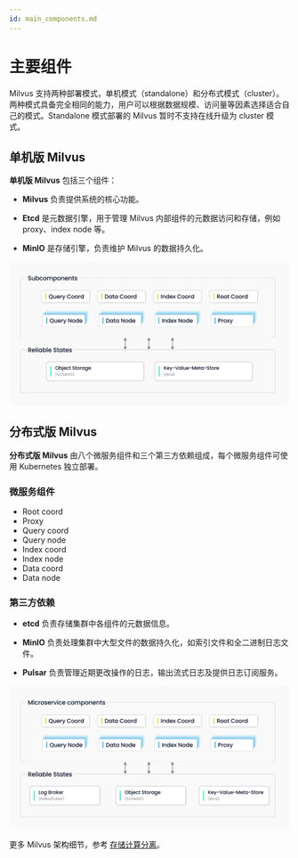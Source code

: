 ```yaml
---
id: main_components.md
---
```


# 主要组件

Milvus 支持两种部署模式，单机模式（standalone）和分布式模式（cluster）。两种模式具备完全相同的能力，用户可以根据数据规模、访问量等因素选择适合自己的模式。Standalone 模式部署的 Milvus 暂时不支持在线升级为 cluster 模式。

## 单机版 Milvus

**单机版 Milvus** 包括三个组件：

- **Milvus** 负责提供系统的核心功能。

- **Etcd** 是元数据引擎，用于管理 Milvus 内部组件的元数据访问和存储，例如 proxy、index node 等。 

- **MinIO** 是存储引擎，负责维护 Milvus 的数据持久化。

![Standalone_architecture](../../../../assets/standalone_architecture.jpg)

## 分布式版 Milvus

**分布式版 Milvus** 由八个微服务组件和三个第三方依赖组成，每个微服务组件可使用 Kubernetes 独立部署。

### **微服务组件**

- Root coord
- Proxy 
- Query coord 
- Query node 
- Index coord 
- Index node 
- Data coord 
- Data node

### **第三方依赖**

- **etcd** 负责存储集群中各组件的元数据信息。

- **MinIO** 负责处理集群中大型文件的数据持久化，如索引文件和全二进制日志文件。

- **Pulsar** 负责管理近期更改操作的日志，输出流式日志及提供日志订阅服务。

![Distributed_architecture](../../../../assets/distributed_architecture.jpg)




更多 Milvus 架构细节，参考 [存储计算分离](four_layers.md)。
